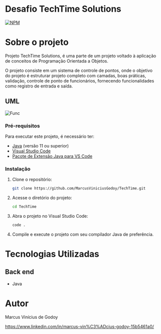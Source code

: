 # Desafio TechTime Solutions
[![NPM](https://img.shields.io/npm/l/react)](https://github.com/MarcusViniciusGodoy/TechTime/blob/main/LICENSE)

# Sobre o projeto

Projeto TechTime Solutions, é uma parte de um projeto voltado à aplicação de conceitos de Programação Orientada a Objetos.

O projeto consiste em um sistema de controle de pontos, onde o objetivo do projeto é estruturar projeto completo com camadas, boas práticas, validação, controle de ponto de funcionários, fornecendo funcionalidades como registro de entrada e saída. 


## UML
![Func](https://github.com/MarcusViniciusGodoy/assets/blob/main/func.PNG)

### Pré-requisitos
 Para executar este projeto, é necessário ter:
 - [Java](https://www.oracle.com/java/technologies/javase-jdk11-downloads.html) (versão 11 ou superior)
 - [Visual Studio Code](https://code.visualstudio.com/)
 - [Pacote de Extensão Java para VS Code](https://marketplace.visualstudio.com/items?itemName=vscjava.vscode-java-pack)

### Instalação
 
 1. Clone o repositório:
    ```bash
    git clone https://github.com/MarcusViniciusGodoy/TechTime.git
    ```
 
 2. Acesse o diretório do projeto:
    ```bash
    cd TechTime
    ```
 
 3. Abra o projeto no Visual Studio Code:
    ```bash
    code .
    ```
 
 4. Compile e execute o projeto com seu compilador Java de preferência.
 

# Tecnologias Utilizadas
## Back end
- Java

# Autor
Marcus Vinícius de Godoy 

https://www.linkedin.com/in/marcus-vin%C3%ADcius-godoy-15b5461a0/
